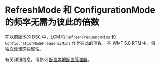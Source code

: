 # RefreshMode 和 ConfigurationMode 的频率无需为彼此的倍数

在以前版本的 DSC 中，LCM 将 `RefreshFrequencyMins` 和 `ConfigurationModeFrequencyMins` 作为彼此的倍数。 在 WMF 5.0 RTM 中，将独立处理这些属性。 

有关详细信息，请参阅 [配置本地配置管理器](../dsc/metaConfig.md)。

<!--HONumber=Jun16_HO4-->


